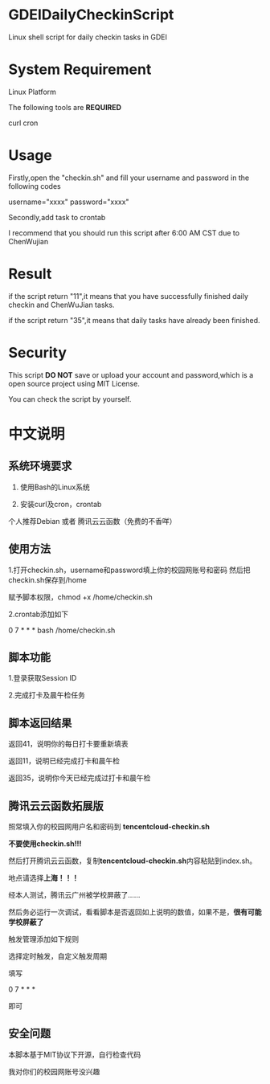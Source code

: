 # GDEIDailyCheckinScript
Linux shell script for daily checkin tasks in GDEI



# System Requirement

Linux Platform

The following tools are **REQUIRED**

curl
cron

# Usage

Firstly,open the "checkin.sh" and fill your username and password in the following codes

username="xxxx"
password="xxxx"


Secondly,add task to crontab

I recommend that you should run this script after 6:00 AM CST due to ChenWujian


# Result

if the script return "11",it means that you have successfully finished daily checkin and ChenWuJian tasks.

if the script return "35",it means that daily tasks have already been finished.

# Security

This script **DO NOT** save or upload your account and password,which is a open source project using MIT License.

You can check the script by yourself.

# 中文说明

## 系统环境要求

1. 使用Bash的Linux系统

2. 安装curl及cron，crontab



个人推荐Debian
或者
腾讯云云函数（免费的不香咩）


## 使用方法

1.打开checkin.sh，username和password填上你的校园网账号和密码
然后把checkin.sh保存到/home

赋予脚本权限，chmod +x /home/checkin.sh

2.crontab添加如下


0 7 * * * bash /home/checkin.sh



## 脚本功能
1.登录获取Session ID

2.完成打卡及晨午检任务



## 脚本返回结果

返回41，说明你的每日打卡要重新填表

返回11，说明已经完成打卡和晨午检

返回35，说明你今天已经完成过打卡和晨午检


## 腾讯云云函数拓展版

照常填入你的校园网用户名和密码到 **tencentcloud-checkin.sh**

**不要使用checkin.sh!!!** 

然后打开腾讯云云函数，复制**tencentcloud-checkin.sh**内容粘贴到index.sh。

地点请选择**上海！！！**

经本人测试，腾讯云广州被学校屏蔽了......

然后务必运行一次调试，看看脚本是否返回如上说明的数值，如果不是，**很有可能学校屏蔽了**

触发管理添加如下规则

选择定时触发，自定义触发周期

填写

0 7 * * *

即可

## 安全问题

本脚本基于MIT协议下开源，自行检查代码

我对你们的校园网账号没兴趣
